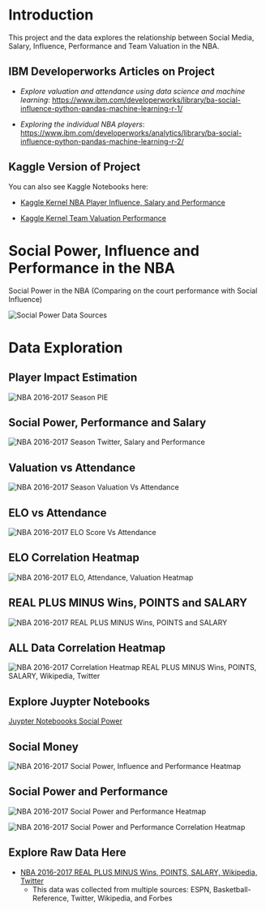 # Introduction

This project and the data explores the relationship between Social Media, Salary, Influence, Performance and Team Valuation in the NBA.

## IBM Developerworks Articles on Project


* *Explore valuation and attendance using data science and machine learning*:  https://www.ibm.com/developerworks/library/ba-social-influence-python-pandas-machine-learning-r-1/

* *Exploring the individual NBA players*:  https://www.ibm.com/developerworks/analytics/library/ba-social-influence-python-pandas-machine-learning-r-2/

## Kaggle Version of Project

You can also see Kaggle Notebooks here:  

* [Kaggle Kernel NBA Player Influence, Salary and Performance ](https://www.kaggle.com/noahgift/nba-player-power-influence-and-performance)

* [Kaggle Kernel Team Valuation Performance ](https://www.kaggle.com/noahgift/nba-team-valuation-exploration)


# Social Power, Influence and Performance in the NBA
Social Power in the NBA (Comparing on the court performance with Social Influence)

![Social Power Data Sources](https://user-images.githubusercontent.com/58792/28694940-19e6e532-72e1-11e7-9b62-0796e8ea140b.png)

# Data Exploration

## Player Impact Estimation
![NBA 2016-2017 Season PIE](https://user-images.githubusercontent.com/58792/28027382-bd7f5108-654d-11e7-8ed1-299a880714cd.png)

## Social Power, Performance and Salary
![NBA 2016-2017 Season Twitter, Salary and Performance](https://user-images.githubusercontent.com/58792/28044183-b873238c-658a-11e7-90b7-bd923aeb1e32.png)

## Valuation vs Attendance

![NBA 2016-2017 Season Valuation Vs Attendance](https://user-images.githubusercontent.com/58792/28756721-c213f670-7528-11e7-8988-366b461e8992.png)

## ELO vs Attendance

![NBA 2016-2017 ELO Score Vs Attendance](https://user-images.githubusercontent.com/58792/28759207-2b139d9e-754f-11e7-9695-9a9083e1fb9c.png)

## ELO Correlation Heatmap 

![NBA 2016-2017 ELO, Attendance, Valuation Heatmap](https://user-images.githubusercontent.com/58792/28759996-25da9680-7558-11e7-9168-85989b7d63c9.png)

## REAL PLUS MINUS Wins, POINTS and SALARY
![NBA 2016-2017 REAL PLUS MINUS Wins, POINTS and SALARY](https://user-images.githubusercontent.com/58792/28798971-5bf50158-75fb-11e7-9090-290b0703b2aa.png)

## ALL Data Correlation Heatmap

![NBA 2016-2017 Correlation Heatmap REAL PLUS MINUS Wins, POINTS, SALARY, Wikipedia, Twitter](https://user-images.githubusercontent.com/58792/28804798-423a049c-761a-11e7-92ca-bc60bec6c147.png)

## Explore Juypter Notebooks

[Juypter Noteboooks Social Power](https://github.com/noahgift/socialpowernba/tree/master/notebooks)

## Social Money

![NBA 2016-2017 Social Power, Influence and Performance Heatmap](https://user-images.githubusercontent.com/58792/28856405-adc4dd8a-76f7-11e7-8d9a-08d3b04369de.png)

## Social Power and Performance
![NBA 2016-2017 Social Power and Performance Heatmap](https://user-images.githubusercontent.com/58792/28851989-e80b35f6-76da-11e7-9497-1f69dc3c1134.png)

![NBA 2016-2017 Social Power and Performance Correlation Heatmap](https://user-images.githubusercontent.com/58792/28857433-4f640d04-76fe-11e7-9b44-808df9f32c5a.png)

## Explore Raw Data Here

* [NBA 2016-2017 REAL PLUS MINUS Wins, POINTS, SALARY, Wikipedia, Twitter](https://github.com/noahgift/socialpowernba/blob/master/data/nba_2017_players_with_salary_wiki_twitter.csv) 
  - This data was collected from multiple sources:  ESPN, Basketball-Reference, Twitter, Wikipedia, and Forbes

